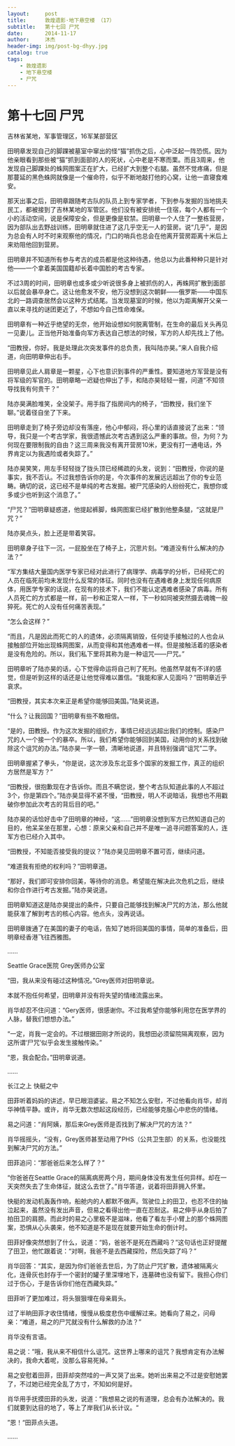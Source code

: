 ```yaml
---
layout:     post
title:      敦煌遗影·地下悬空楼 （17）
subtitle:   第十七回 尸咒
date:       2014-11-17
author:     沐杰
header-img: img/post-bg-dhyy.jpg
catalog: true
tags:
    - 敦煌遗影
    - 地下悬空楼
    - 尸咒
---
```

# 第十七回 尸咒

吉林省某地，军事管理区，16军某部营区

田明章发现自己的脚踝被墓室中窜出的怪“猫”抓伤之后，心中泛起一阵恐慌。因为他亲眼看到那些被“猫”抓到面部的人的死状，心中老是不寒而栗。而且3周来，他发现自己脚踝处的蛛网图案正在扩大，已经扩大到整个右腿。虽然不觉疼痛，但是那蔓延的黑色蛛网就像是一个催命符，似乎不断地敲打他的心窝，让他一直寝食难安。

那天出事之后，田明章跟随考古队的队员上到专家学者，下到参与发掘的当地挑夫民工，都被接到了吉林某地的军管区。他们没有被安排统一住宿，每个人都有一个小的活动空间，说是保障安全，但是更像是软禁。田明章一个人住了一整栋营房，因为部队出去野战训练，田明章就住进了这几乎空无一人的营房。说“几乎”，是因为总会有人时不时来观察他的情况，门口的哨兵也总会在他离开营房距离十米后上来劝阻他回到营房。

田明章并不知道所有参与考古的成员都是他这种待遇，他总以为此番种种只是针对他——一个拿着美国国籍却长着中国脸的考古专家。

不过3周的时间，田明章也或多或少听说很多身上被抓伤的人，再蛛网扩散到面部以后就会暴卒身亡。这让他愈发不安，他万没想到这次朝鲜——俄罗斯——中国东北的一路调查居然会以这种方式结尾。当发现墓室的时候，他以为距离解开父亲一直以来寻找的谜团更近了，不想如今自己性命难保。

田明章有一种近乎绝望的无奈，他开始设想如何脱离管制，在生命的最后关头再见一见妻儿。正当他开始准备向军方表达自己想法的时候，军方的人却先找上了他。

“田教授，你好。我是处理此次突发事件的总负责，我叫陆亦昊。”来人自我介绍道，向田明章伸出右手。

田明章见此人肩章是一颗星，心下也意识到事件的严重性。要知道地方军营是没有将军级的军官的。田明章略一迟疑也伸出了手，和陆亦昊轻轻一握，问道“不知领导找我有何贵干？”

陆亦昊满脸堆笑，全没架子。用手指了指房间内的椅子，“田教授，我们坐下聊。”说着径自坐了下来。

田明章走到了椅子旁边却没有落座，他心中郁闷，将心里的话直接说了出来：“领导，我只是一个考古学家，我很遗憾此次考古遇到这么严重的事故。但，为何？为何现在要限制我的自由？这三周来我没有离开营房10米，更没有打一通电话，外界肯定以为我遇险或者失踪了。”

陆亦昊笑笑，用左手轻轻拢了拢头顶已经稀疏的头发，说到：“田教授，你说的是事实，我不否认。不过我想告诉你的是，今次事件的发展远远超出了你的专业范畴。确切的说，这已经不是单纯的考古发掘。被尸咒感染的人纷纷死亡，我想你或多或少也听到这个消息了。”

“尸咒？”田明章疑惑道，他提起裤脚，蛛网图案已经扩散到他整条腿，“这就是尸咒？”

陆亦昊点头，脸上还是带着笑容。

田明章身子往下一沉，一屁股坐在了椅子上，沉思片刻。“难道没有什么解决的办法？”

“军方集结大量国内医学专家已经对此进行了病理学、病毒学的分析，已经死亡的人员在临死前均未发现什么反常的体征。同时也没有在遇难者身上发现任何病原体，用医学专家的话说，在现有的技术下，我们不能认定遇难者感染了病毒。所有人员死亡的方式都是一样，前一秒和正常人一样，下一秒如同被突然摄去魂魄一般猝死。死亡的人没有任何痛苦表现。”

“怎么会这样？”

“而且，凡是因此而死亡的人的遗体，必须隔离销毁，任何徒手接触过的人也会从接触部位开始出现蛛网图案，从而变得和其他遇难者一样。但是接触活着的感染者是没有危险的。所以，我们私下里将其称为是一种诅咒——尸咒。”

田明章听了陆亦昊的话，心下觉得命运将自己判了死刑。他虽然早就有不详的感觉，但是听到这样的话还是让他觉得难以置信。“我能和家人见面吗？”田明章近乎哀求。

“田教授，其实本次来正是希望你能够回美国。”陆昊说道。

“什么？让我回国？”田明章有些不敢相信。

“是的，田教授。作为这次发掘的组织方，事情已经远远超出我们的控制。感染尸咒的人一个接一个的暴卒。所以，我们希望你能够回到美国，动用你的关系找到破除这个诅咒的办法。”陆亦昊一字一顿，清晰地说道，并且特别强调“诅咒”二字。

田明章握紧了拳头，“你是说，这次涉及东北亚多个国家的发掘工作，真正的组织方居然是军方？”

“田教授，很抱歉现在才告诉你。而且不瞒您说，整个考古队知道此事的人不超过3个，你是第四个。”陆亦昊显得不紧不慢，“田教授，明人不说暗话，我想也不用戳破你参加此次考古的背后目的吧。”

陆亦昊的话恰好击中了田明章的神经，“这……”田明章没想到军方已然知道自己的目的，他呆呆坐在那里，心想：原来父亲和自己并不是唯一追寻问题答案的人，连军方也已经介入其中。

“田教授，不知能否接受我的提议？”陆亦昊见田明章不置可否，继续问道。

“难道我有拒绝的权利吗？”田明章道。

“那好，我们即可安排你回美，等待你的消息。希望能在解决此次危机之后，继续和你合作进行考古发掘。”陆亦昊说道。

田明章知道这是陆亦昊提出的条件，只要自己能够找到解决尸咒的方法，那么他就能获准了解到考古的核心内容。他点头，没再说话。

田明章拨通了在美国的妻子的电话，告知了她将回美国的事情，简单的准备后，田明章经香港飞往西雅图。

……

Seattle Grace医院 Grey医师办公室

“田，我从来没有碰过这种情况。”Grey医师对田明章说。

本就不抱任何希望，田明章并没有将失望的情绪流露出来。

肖华却忍不住问道：“Gery医师，很感谢你。不过我希望你能够利用您在医学界的人脉，替我们想想办法。”

“一定，肖我一定会的。不过根据田刚才所说的，我想田必须留院隔离观察，因为这所谓‘尸咒’似乎会发生接触传染。”

“恩，我会配合。”田明章说道。

……

长江之上 快艇之中

田菲听着妈妈的讲述，早已眼泪婆娑。易之不知怎么安慰，不过他看向肖华，却肖华神情平静。或许，肖华无数次想起这段经历，已经能够克服心中悲伤的情绪。

易之问道：“肖阿姨，那后来Grey医师是否找到了解决尸咒的方法？”

肖华摇摇头，“没有，Grey医师甚至动用了PHS（公共卫生部）的关系，也没能找到解决尸咒的方法。”

田菲追问：“那爸爸后来怎么样了？”

“你爸爸在Seattle Grace的隔离病房两个月，期间身体没有发生任何异样。却在一天突然失去了生命体征，就这么去世了。”肖华答道，说着将田菲拥入怀里。

快艇的发动机轰轰作响，船舱内的人都默不做声。驾驶位上的田卫，也忍不住的抽泣起来，虽然没有发出声音，但易之看得出他一直在忍耐这。易之伸手从身后拍了拍田卫的肩膀。而此时的易之心里极不是滋味，他看了看左手小臂上的那个蛛网图案，恐惧从心头袭来，他不知道是不是现在就要开始生命的倒计时。

田菲好像突然想到了什么，说道：“妈，爸爸不是死在西藏吗？”这句话也正好提醒了田卫，他忙跟着说：“对啊，我爸不是去西藏探险，然后失踪了吗？”

肖华回答：“其实，是因为你们爸爸去世后，为了防止尸咒扩散，遗体被隔离火化，连骨灰也封存于一个密封的罐子里深埋地下，连墓碑也没有留下。我担心你们过于伤心，于是告诉你们他在西藏失踪。”

田菲听了更加难过，将头狠狠埋在母亲肩头。

过了半晌田菲才收住情绪，慢慢从极度悲伤中缓解过来。她看向了易之，问母亲：“难道，易之的尸咒就没有什么解救的办法？”

肖华没有言语。

易之说：”哦，我从来不相信什么诅咒。这世界上哪来的诅咒？我想肯定有办法解决的，我命大着呢，没那么容易死掉。“

易之安慰着田菲，田菲却突然哇的一声又哭了出来。她听出来易之不过是安慰她罢了，不过她已经完全乱了方寸，不知如何是好。

肖华用手抚摸田菲的头发，说道：”我想易之说的有道理，总会有办法解决的。我们就要到达目的地了，等上了岸我们从长计议。“

”恩！“田菲点头道。

……



